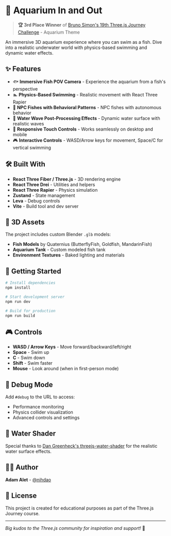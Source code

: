 # 🐠 Aquarium In and Out

> **🏆 3rd Place Winner** of [Bruno Simon's 19th Three.js Journey Challenge](https://threejs-journey.com/challenges/019-aquarium) - Aquarium Theme

An immersive 3D aquarium experience where you can swim as a fish. Dive into a realistic underwater world with physics-based swimming and dynamic water effects.

## ✨ Features

- 🐟 **Immersive Fish POV Camera** - Experience the aquarium from a fish's perspective
- 🏊 **Physics-Based Swimming** - Realistic movement with React Three Rapier
- 🤖 **NPC Fishes with Behavioral Patterns** - NPC fishes with autonomous behavior
- 🌊 **Water Wave Post-Processing Effects** - Dynamic water surface with realistic waves
- 📱 **Responsive Touch Controls** - Works seamlessly on desktop and mobile
- 🎮 **Interactive Controls** - WASD/Arrow keys for movement, Space/C for vertical swimming

## 🛠️ Built With

- **React Three Fiber / Three.js** - 3D rendering engine
- **React Three Drei** - Utilities and helpers
- **React Three Rapier** - Physics simulation
- **Zustand** - State management
- **Leva** - Debug controls
- **Vite** - Build tool and dev server

## 🎨 3D Assets

The project includes custom Blender `.glb` models:

- **Fish Models** by Quaternius (ButterflyFish, Goldfish, MandarinFish)
- **Aquarium Tank** - Custom modeled fish tank
- **Environment Textures** - Baked lighting and materials

## 🚀 Getting Started

```bash
# Install dependencies
npm install

# Start development server
npm run dev

# Build for production
npm run build
```

## 🎮 Controls

- **WASD / Arrow Keys** - Move forward/backward/left/right
- **Space** - Swim up
- **C** - Swim down
- **Shift** - Swim faster
- **Mouse** - Look around (when in first-person mode)

## 🐛 Debug Mode

Add `#debug` to the URL to access:

- Performance monitoring
- Physics collider visualization
- Advanced controls and settings

## 🌊 Water Shader

Special thanks to [Dan Greenheck's threejs-water-shader](https://github.com/dgreenheck/threejs-water-shader) for the realistic water surface effects.

## 👨‍💻 Author

**Adam Alet** - [@nihdao](https://x.com/nihdao)

## 📄 License

This project is created for educational purposes as part of the Three.js Journey course.

---

_Big kudos to the Three.js community for inspiration and support!_ 🎉
